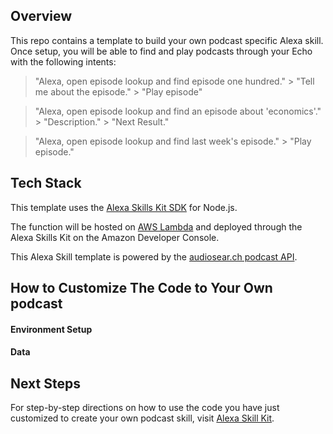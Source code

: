 ## Overview
This repo contains a template to build your own podcast specific Alexa skill. Once setup, you will be able to find and play podcasts through your Echo with the following intents:

   > "Alexa, open episode lookup and find episode one hundred."
     > "Tell me about the episode."
     > "Play episode"

   > "Alexa, open episode lookup and find an episode about 'economics'."
     > "Description."
     > "Next Result."

   > "Alexa, open episode lookup and find last week's episode."
     > "Play episode."

## Tech Stack
This template uses the [Alexa Skills Kit SDK](https://github.com/alexa/alexa-skills-kit-sdk-for-nodejs) for Node.js.

The function will be hosted on [AWS Lambda](https://aws.amazon.com/lambda/) and deployed through the Alexa Skills Kit on the Amazon Developer Console.

This Alexa Skill template is powered by the [audiosear.ch podcast API](https://www.audiosear.ch/).

## How to Customize The Code to Your Own podcast
#### Environment Setup
#### Data



## Next Steps
For step-by-step directions on how to use the code you have just customized to create your own podcast skill, visit [Alexa Skill Kit](https://developer.amazon.com/alexa-skills-kit/start?).
